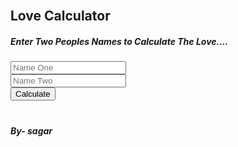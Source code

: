 <div dir="ltr" style="text-align: left;" trbidi="on">
<div dir="ltr" style="text-align: left;" trbidi="on">
<br /></div>
<html>
</html>
<head></div>
<div class="container">
 <div class=" clearfix">
  <div class="calc col-sm-6 col-sm-offset-3 col-md-4 col-md-offset-4">
    <h2>Love Calculator</h2>
    <h5>Enter Two Peoples Names to Calculate The Love....</h5>
    <form role="form" class="form-horizontal">
      <div class="form-group">
        <input type="text" class="form-control" name="names" placeholder="Name One" />
      </div>
      <div class="form-group">
        <input type="text" class="form-control" name="names" placeholder="Name Two" />
      </div>
      <div class="form-group">
        <button class="btn btn-danger pull-right" type="submit" id="submit">Calculate</button>
      </div>
    </form>
    <p id="warning" class="text-danger"></p>
    <h1 id="result" class="text-center"></h1>
    <p><em><b><i>By- <b>sagar</b></i></em></p>
  </div>
 </div>
</div>
 <script type="text/javascript">   

    </script>

    <style type="text/css">
.calc {
 margin-top: 50px;
 margin-bottom: 50px;
 padding:20px 50px;
 border:5px solid #AB6C6C;
 background-color: #BB9898;
 clear: both;
}
#result {
 color: rgb(202, 58, 58);
  font-size: 85px;
  text-shadow: 1px 1px 1px #646161;
 height: 150px;
}
</style>

</head>
<body>
<script type="text/javascript">
function love(array) {
  var hold = [],
    result,
    newArray;
  if (array.length > 2) {
    newArray = array.map(function(item, index, array) {
      return item + array[index + 1];
    });
    newArray.forEach(function(item) {
      if (typeof item === "number" && !isNaN(item)) {
        if (item < 10) {
          hold.push(item);
        } else if (item > 9) {
          console.log('Splitting' + item + " into " + item.toString()[0] + " and " + item.toString()[1]);
          hold.push(parseInt(item.toString()[0]));
          hold.push(parseInt(item.toString()[1]));
        }
      } else {
        console.log("failed number check: " + item);
      }
    });
    love(hold);
  } else {
    document.getElementById('result').textContent = array[0] + "" + array[1] + "%";
    result = array[0] + "" + array[1] + "%";
    return result;
  }
}

function calculate() {
  var inputs = document.getElementsByName('names'),
    loves = ["l", "o", "v", "e", "s"],
    countArray = [],
    count,
    names,
    jointNames;
  document.getElementById('warning').textContent = "";
  if (!inputs[0].value || !inputs[1].value) {
    document.getElementById('warning').textContent = "Please enter both names.";
  } else {
    names = "" + inputs[0].value + "" + inputs[1].value + "";
    jointNames = names.toLowerCase();
    countArray = loves.map(function(item) {
      count = 0;
      for (var i = 0; i < jointNames.length; i += 1) {
        if (item === jointNames[i]) {
          count += 1;
        }
      }
      return count;
    });
    love(countArray);
  }
}

document.getElementById('submit').addEventListener('click', function(e) {
  e.preventDefault();
  calculate();
}, false);
</script>
</body>
</html>
